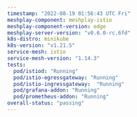 ```yaml
---
timestamp: "2022-08-19 01:56:43 UTC Fri"
meshplay-component: meshplay-istio
meshplay-component-version: edge
meshplay-server-version: "v0.6.0-rc.6fd"
k8s-distro: minikube
k8s-version: "v1.21.5"
service-mesh: istio
service-mesh-version: "1.14.3"
tests:
  pod/istiod: "Running"
  pod/istio-egressgateway: "Running"
  pod/istio-ingressgateway:  "Running"
  pod/grafana-addon: "Running"
  pod/prometheus-addon: "Running"
overall-status: "passing"
---
```

